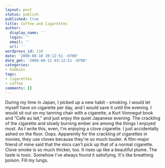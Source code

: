```yaml
---
layout: post
status: publish
published: true
title: Coffee and Cigarettes
author:
  display_name: ''
  login: ''
  email: ''
  url: ''
wordpress_id: 110
date: '2008-08-10 20:12:51 -0700'
date_gmt: '2008-08-11 03:12:51 -0700'
categories:
- hobbies
tags:
- cigarettes
- coffee
comments: []
---
```

During my time in Japan, I picked up a new habit - smoking.  I would let myself have on cigarette per day, and I would save it until the evening.  I would sit out on my tanning chair with a cigarette, a Kurt Vonnegut book and "Cafe au lait," and just enjoy the quiet Japanese evening.  The crackling of the cigarette and slowly burning ember are among the things I enjoyed most.  As I write this, even, I'm enjoying a clove cigarette.  I just accidentally ashed on the floor.  Oops.  Apparently for the crackling of cigarettes in movies, they use cloves because they're so much louder.  A film-major friend of mine said that the mics can't pick up that of a normal cigarette.  Clove smoke is so much thicker, too.  It rises up like a beautiful plume.  The taste is toxic.  Somehow I've always found it satisfying.  It's like breathing poison.  Fill my lungs.
